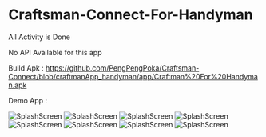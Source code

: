 # Craftsman-Connect-For-Handyman
All Activity is Done

No API Available for this app

Build Apk :
https://github.com/PengPengPoka/Craftsman-Connect/blob/craftmanApp_handyman/app/Craftman%20For%20Handyman.apk

Demo App :

![SplashScreen](https://github.com/Lamz16/craftmanHandyman/blob/master/images/1.jpg)
![SplashScreen](https://github.com/Lamz16/craftmanHandyman/blob/master/images/2.jpg)
![SplashScreen](https://github.com/Lamz16/craftmanHandyman/blob/master/images/3.jpg)
![SplashScreen](https://github.com/Lamz16/craftmanHandyman/blob/master/images/4.jpg)
![SplashScreen](https://github.com/Lamz16/craftmanHandyman/blob/master/images/5.jpg)
![SplashScreen](https://github.com/Lamz16/craftmanHandyman/blob/master/images/6.jpg)
![SplashScreen](https://github.com/Lamz16/craftmanHandyman/blob/master/images/7.jpg)
![SplashScreen](https://github.com/Lamz16/craftmanHandyman/blob/master/images/8.jpg)
